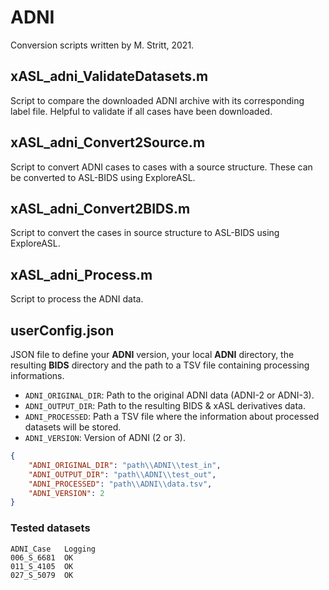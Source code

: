 
# ADNI

Conversion scripts written by M. Stritt, 2021.

## xASL_adni_ValidateDatasets.m

Script to compare the downloaded ADNI archive with its corresponding label file. Helpful to validate if all cases have been downloaded.

## xASL_adni_Convert2Source.m

Script to convert ADNI cases to cases with a source structure. These can be converted to ASL-BIDS using ExploreASL.

## xASL_adni_Convert2BIDS.m

Script to convert the cases in source structure to ASL-BIDS using ExploreASL.

## xASL_adni_Process.m

Script to process the ADNI data.

## userConfig.json

JSON file to define your **ADNI** version, your local **ADNI** directory, the resulting **BIDS** directory and the path to a TSV file containing processing informations.

- `ADNI_ORIGINAL_DIR`: Path to the original ADNI data (ADNI-2 or ADNI-3).
- `ADNI_OUTPUT_DIR`: Path to the resulting BIDS & xASL derivatives data.
- `ADNI_PROCESSED`: Path a TSV file where the information about processed datasets will be stored.
- `ADNI_VERSION`: Version of ADNI (2 or 3).


```json
{
	"ADNI_ORIGINAL_DIR": "path\\ADNI\\test_in",
	"ADNI_OUTPUT_DIR": "path\\ADNI\\test_out",
	"ADNI_PROCESSED": "path\\ADNI\\data.tsv",
	"ADNI_VERSION": 2
}
```

### Tested datasets

```
ADNI_Case	Logging
006_S_6681	OK
011_S_4105	OK
027_S_5079	OK
```

